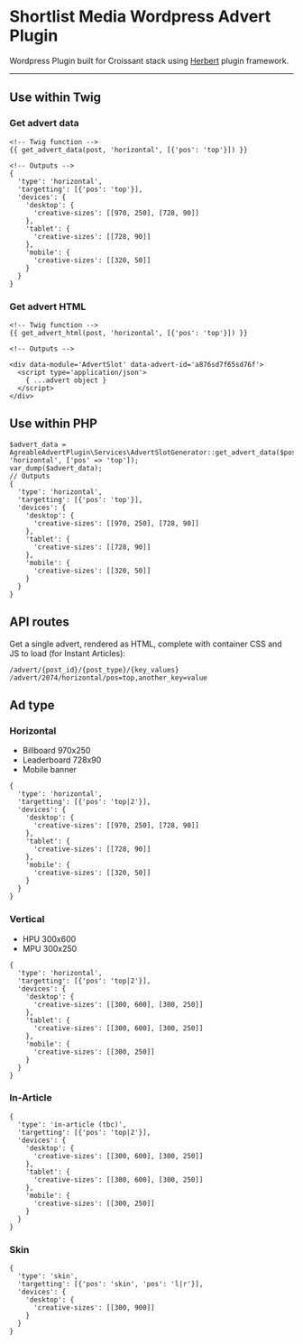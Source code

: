 Shortlist Media Wordpress Advert Plugin
===============

Wordpress Plugin built for Croissant stack using [Herbert](http://getherbert.com/) plugin framework.

---

## Use within Twig

### Get advert data

```
<!-- Twig function -->
{{ get_advert_data(post, 'horizontal', [{'pos': 'top'}]) }}

<!-- Outputs -->
{
  'type': 'horizontal',
  'targetting': [{'pos': 'top'}],
  'devices': {
    'desktop': {
      'creative-sizes': [[970, 250], [728, 90]]
    }, 
    'tablet': {
      'creative-sizes': [[728, 90]]
    }, 
    'mobile': {
      'creative-sizes': [[320, 50]]
    }
  }
}
```

### Get advert HTML

```
<!-- Twig function -->
{{ get_advert_html(post, 'horizontal', [{'pos': 'top'}]) }}

<!-- Outputs -->

<div data-module='AdvertSlot' data-advert-id='a876sd7f65sd76f'>
  <script type='application/json'>
    { ...advert object } 
  </script>
</div>
```

## Use within PHP

```
$advert_data = AgreableAdvertPlugin\Services\AdvertSlotGenerator::get_advert_data($post, 'horizontal', ['pos' => 'top']);
var_dump($advert_data);
// Outputs
{
  'type': 'horizontal',
  'targetting': [{'pos': 'top'}],
  'devices': {
    'desktop': {
      'creative-sizes': [[970, 250], [728, 90]]
    }, 
    'tablet': {
      'creative-sizes': [[728, 90]]
    }, 
    'mobile': {
      'creative-sizes': [[320, 50]]
    }
  }
}
```

## API routes

Get a single advert, rendered as HTML, complete with container CSS and JS to load (for Instant Articles):

```
/advert/{post_id}/{post_type}/{key_values}
/advert/2074/horizontal/pos=top,another_key=value
```

## Ad type

### Horizontal

* Billboard 970x250
* Leaderboard 728x90
* Mobile banner

```
{
  'type': 'horizontal',
  'targetting': [{'pos': 'top|2'}],
  'devices': {
    'desktop': {
      'creative-sizes': [[970, 250], [728, 90]]
    }, 
    'tablet': {
      'creative-sizes': [[728, 90]]
    }, 
    'mobile': {
      'creative-sizes': [[320, 50]]
    }
  }
}
```

### Vertical

* HPU 300x600
* MPU 300x250

```
{
  'type': 'horizontal',
  'targetting': [{'pos': 'top|2'}],
  'devices': {
    'desktop': {
      'creative-sizes': [[300, 600], [300, 250]]
    }, 
    'tablet': {
      'creative-sizes': [[300, 600], [300, 250]]
    }, 
    'mobile': {
      'creative-sizes': [[300, 250]]
    }
  }
}
```

### In-Article

```
{
  'type': 'in-article (tbc)',
  'targetting': [{'pos': 'top|2'}],
  'devices': {
    'desktop': {
      'creative-sizes': [[300, 600], [300, 250]]
    }, 
    'tablet': {
      'creative-sizes': [[300, 600], [300, 250]]
    }, 
    'mobile': {
      'creative-sizes': [[300, 250]]
    }
  }
}
```

### Skin

```
{
  'type': 'skin',
  'targetting': [{'pos': 'skin', 'pos': 'l|r'}],
  'devices': {
    'desktop': {
      'creative-sizes': [[300, 900]]
    }
  }
}
```
